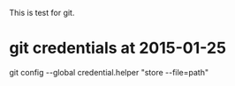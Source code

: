 This is test for git.

# git credentials at 2015-01-25
git config --global credential.helper "store --file=path"

